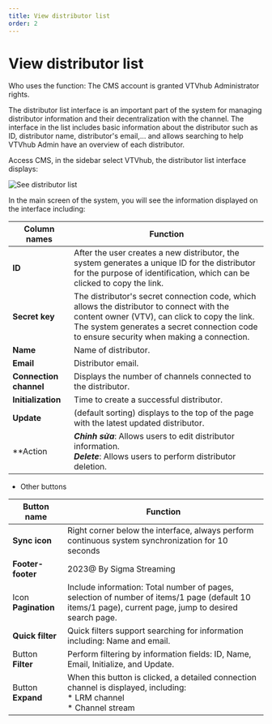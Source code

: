```yaml
---
title: View distributor list
order: 2
---
```


# View distributor list

Who uses the function: The CMS account is granted VTVhub Administrator rights.

The distributor list interface is an important part of the system for managing distributor information and their decentralization with the channel. The interface in the list includes basic information about the distributor such as ID, distributor name, distributor's email,... and allows searching to help VTVhub Admin have an overview of each distributor.

Access CMS, in the sidebar select VTVhub, the distributor list interface displays:

![See distributor list](/images/application-vtvhub/view-distributor-list.png)

In the main screen of the system, you will see the information displayed on the interface including:

| Column names           | Function                                                                                                                                                                                                                                                  |
| ---------------------- | --------------------------------------------------------------------------------------------------------------------------------------------------------------------------------------------------------------------------------------------------------- |
| **ID**                 | After the user creates a new distributor, the system generates a unique ID for the distributor for the purpose of identification, which can be clicked to copy the link.                                                                                  |
| **Secret key**         | The distributor's secret connection code, which allows the distributor to connect with the content owner (VTV), can click to copy the link. The system generates a secret connection code to ensure security when making a connection. |
| **Name**               | Name of distributor.                                                                                                                                                                                                                                      |
| **Email**              | Distributor email.                                                                                                                                                                                                                                        |
| **Connection channel** | Displays the number of channels connected to the distributor.                                                                                                                                                                                             |
| **Initialization**     | Time to create a successful distributor.                                                                                                                                                                                                                  |
| **Update**             | (default sorting) displays to the top of the page with the latest updated distributor.                                                                                                                                                 |
| \*\*Action             | **_Chỉnh sửa_**: Allows users to edit distributor information. <br />**_Delete_**: Allows users to perform distributor deletion.                                                                                                                          |

- Other buttons

| Button name         | Function                                                                                                                                                                 |
| ------------------- | ------------------------------------------------------------------------------------------------------------------------------------------------------------------------ |
| **Sync icon**       | Right corner below the interface, always perform continuous system synchronization for 10 seconds                                                                        |
| **Footer- footer**  | 2023@ By Sigma Streaming                                                                                                                                                 |
| Icon **Pagination** | Include information: Total number of pages, selection of number of items/1 page (default 10 items/1 page), current page, jump to desired search page. |
| **Quick filter**    | Quick filters support searching for information including: Name and email.                                                                                               |
| Button **Filter**   | Perform filtering by information fields: ID, Name, Email, Initialize, and Update.                                                                                        |
| Button **Expand**   | When this button is clicked, a detailed connection channel is displayed, including:  <br />\* LRM channel   <br />\* Channel stream                                      |
